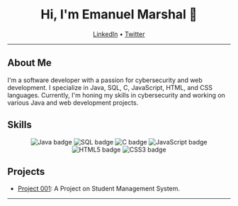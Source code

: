 <h1 align="center">Hi, I'm Emanuel Marshal 👋</h1>
<p align="center">
  <a href="https://www.linkedin.com/in/emanuel-marshal/">LinkedIn</a> •
  <a href="https://twitter.com/emanuelmarshal">Twitter</a>
</p>

--- 

## About Me

I'm a software developer with a passion for cybersecurity and web development. I specialize in Java, SQL, C, JavaScript, HTML, and CSS languages. Currently, I'm honing my skills in cybersecurity and working on various Java and web development projects.

## Skills

<p align="center">
  <img src="https://img.shields.io/badge/Java-ED8B00?logo=java&logoColor=white&style=for-the-badge" alt="Java badge" />
  <img src="https://img.shields.io/badge/SQL-4479A1?logo=mysql&logoColor=white&style=for-the-badge" alt="SQL badge" />
  <img src="https://img.shields.io/badge/C-A8B9CC?logo=c&logoColor=white&style=for-the-badge" alt="C badge" />
  <img src="https://img.shields.io/badge/JavaScript-F7DF1E?logo=javascript&logoColor=black&style=for-the-badge" alt="JavaScript badge" />
  <img src="https://img.shields.io/badge/HTML5-E34F26?logo=html5&logoColor=white&style=for-the-badge" alt="HTML5 badge" />
  <img src="https://img.shields.io/badge/CSS3-1572B6?logo=css3&logoColor=white&style=for-the-badge" alt="CSS3 badge" />
</p>
 
## Projects

- [Project 001](https://github.com/Marshal-Emanuel/PROJECTS): A Project on Student Management System.


---

<!--<p align="center">
  <img src="https://visitor-badge.glitch.me/badge?page_id=emanuelmarshal" alt="visitor badge"/>
</p>-->
